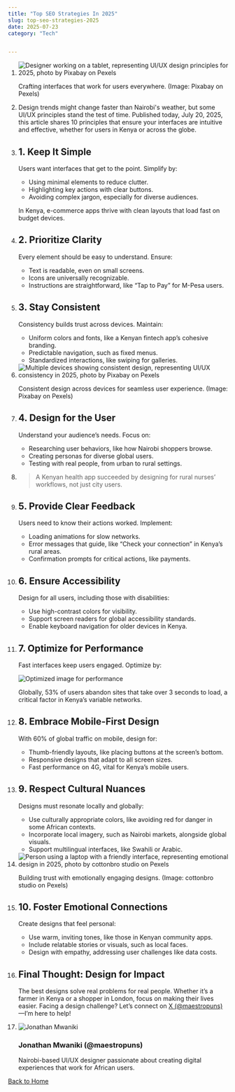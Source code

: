 ```yaml
---
title: "Top SEO Strategies In 2025"
slug: top-seo-strategies-2025
date: 2025-07-23
category: "Tech"


---
```

1.  <img src="https://images.pexels.com/photos/3183150/pexels-photo-3183150.jpeg?auto=compress&cs=tinysrgb&w=1260&h=750&dpr=1" alt="Designer working on a tablet, representing UI/UX design principles for 2025, photo by Pixabay on Pexels" class="blog-image"><p class="blog-image-caption">Crafting interfaces that work for users everywhere. (Image: Pixabay on Pexels)</p>
2.  <p>Design trends might change faster than Nairobi's weather, but some UI/UX principles stand the test of time. Published today, July 20, 2025, this article shares 10 principles that ensure your interfaces are intuitive and effective, whether for users in Kenya or across the globe.</p>
3.  <h2>1. Keep It Simple</h2><p>Users want interfaces that get to the point. Simplify by:</p><ul><li>Using minimal elements to reduce clutter.</li><li>Highlighting key actions with clear buttons.</li><li>Avoiding complex jargon, especially for diverse audiences.</li></ul><p>In Kenya, e-commerce apps thrive with clean layouts that load fast on budget devices.</p>
4.  <h2>2. Prioritize Clarity</h2><p>Every element should be easy to understand. Ensure:</p><ul><li>Text is readable, even on small screens.</li><li>Icons are universally recognizable.</li><li>Instructions are straightforward, like “Tap to Pay” for M-Pesa users.</li></ul>
5.  <h2>3. Stay Consistent</h2><p>Consistency builds trust across devices. Maintain:</p><ul><li>Uniform colors and fonts, like a Kenyan fintech app’s cohesive branding.</li><li>Predictable navigation, such as fixed menus.</li><li>Standardized interactions, like swiping for galleries.</li></ul>
6.  <img src="https://images.pexels.com/photos/3184297/pexels-photo-3184297.jpeg?auto=compress&cs=tinysrgb&w=1260&h=750&dpr=1" alt="Multiple devices showing consistent design, representing UI/UX consistency in 2025, photo by Pixabay on Pexels" class="blog-image"><p class="blog-image-caption">Consistent design across devices for seamless user experience. (Image: Pixabay on Pexels)</p>
7.  <h2>4. Design for the User</h2><p>Understand your audience’s needs. Focus on:</p><ul><li>Researching user behaviors, like how Nairobi shoppers browse.</li><li>Creating personas for diverse global users.</li><li>Testing with real people, from urban to rural settings.</li></ul>
8.  <blockquote>A Kenyan health app succeeded by designing for rural nurses’ workflows, not just city users.</blockquote>
9.  <h2>5. Provide Clear Feedback</h2><p>Users need to know their actions worked. Implement:</p><ul><li>Loading animations for slow networks.</li><li>Error messages that guide, like “Check your connection” in Kenya’s rural areas.</li><li>Confirmation prompts for critical actions, like payments.</li></ul>
10.  <h2>6. Ensure Accessibility</h2><p>Design for all users, including those with disabilities:</p><ul><li>Use high-contrast colors for visibility.</li><li>Support screen readers for global accessibility standards.</li><li>Enable keyboard navigation for older devices in Kenya.</li></ul>
11.  <h2>7. Optimize for Performance</h2><p>Fast interfaces keep users engaged. Optimize by:</p><div class="code-block"><picture><source media="(max-width: 600px)" srcset="image-small.webp"><source media="(min-width: 601px)" srcset="image-large.webp"><img src="image-fallback.jpg" alt="Optimized image for performance"></picture></div><p>Globally, 53% of users abandon sites that take over 3 seconds to load, a critical factor in Kenya’s variable networks.</p>
12.  <h2>8. Embrace Mobile-First Design</h2><p>With 60% of global traffic on mobile, design for:</p><ul><li>Thumb-friendly layouts, like placing buttons at the screen’s bottom.</li><li>Responsive designs that adapt to all screen sizes.</li><li>Fast performance on 4G, vital for Kenya’s mobile users.</li></ul>
13.  <h2>9. Respect Cultural Nuances</h2><p>Designs must resonate locally and globally:</p><ul><li>Use culturally appropriate colors, like avoiding red for danger in some African contexts.</li><li>Incorporate local imagery, such as Nairobi markets, alongside global visuals.</li><li>Support multilingual interfaces, like Swahili or Arabic.</li></ul>
14.  <img src="https://images.pexels.com/photos/3184465/pexels-photo-3184465.jpeg?auto=compress&cs=tinysrgb&w=1260&h=750&dpr=1" alt="Person using a laptop with a friendly interface, representing emotional design in 2025, photo by cottonbro studio on Pexels" class="blog-image"><p class="blog-image-caption">Building trust with emotionally engaging designs. (Image: cottonbro studio on Pexels)</p>
15.  <h2>10. Foster Emotional Connections</h2><p>Create designs that feel personal:</p><ul><li>Use warm, inviting tones, like those in Kenyan community apps.</li><li>Include relatable stories or visuals, such as local faces.</li><li>Design with empathy, addressing user challenges like data costs.</li></ul>
16.  <h2>Final Thought: Design for Impact</h2><p>The best designs solve real problems for real people. Whether it’s a farmer in Kenya or a shopper in London, focus on making their lives easier. Facing a design challenge? Let’s connect on <a href="https://twitter.com/maestropuns" target="\_blank">X (@maestropuns)</a>—I’m here to help!</p>
17.  <div class="author-bio"><img src="../images/file.enc" alt="Jonathan Mwaniki" class="author-image"><div><h3>Jonathan Mwaniki (@maestropuns)</h3><p>Nairobi-based UI/UX designer passionate about creating digital experiences that work for African users.</p></div></div>

<a href="../index.html" class="back-to-home"><i class="fas fa-arrow-left"></i> Back to Home</a>
